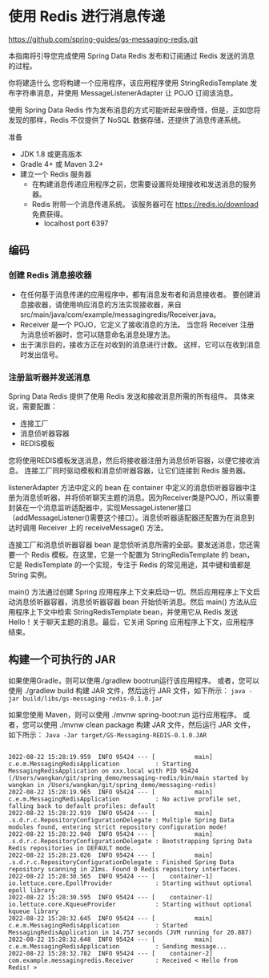 # 使用 Redis 进行消息传递

<https://github.com/spring-guides/gs-messaging-redis.git>

本指南将引导您完成使用 Spring Data Redis 发布和订阅通过 Redis 发送的消息的过程。

你将建造什么
您将构建一个应用程序，该应用程序使用 StringRedisTemplate 发布字符串消息，并使用 MessageListenerAdapter 让 POJO 订阅该消息。

使用 Spring Data Redis 作为发布消息的方式可能听起来很奇怪，但是，正如您将发现的那样，Redis 不仅提供了 NoSQL 数据存储，还提供了消息传递系统。

准备

- JDK 1.8 或更高版本
- Gradle 4+ 或 Maven 3.2+
- 建立一个 Redis 服务器
  - 在构建消息传递应用程序之前，您需要设置将处理接收和发送消息的服务器。
  - Redis 附带一个消息传递系统。 该服务器可在 <https://redis.io/download> 免费获得。
    - localhost port 6397

## 编码

### 创建 Redis 消息接收器

- 在任何基于消息传递的应用程序中，都有消息发布者和消息接收者。 要创建消息接收器，请使用响应消息的方法实现接收器，来自 src/main/java/com/example/messagingredis/Receiver.java。
- Receiver 是一个 POJO，它定义了接收消息的方法。 当您将 Receiver 注册为消息侦听器时，您可以随意命名消息处理方法。
- 出于演示目的，接收方正在对收到的消息进行计数。 这样，它可以在收到消息时发出信号。

### 注册监听器并发送消息

Spring Data Redis 提供了使用 Redis 发送和接收消息所需的所有组件。 具体来说，需要配置：

- 连接工厂
- 消息侦听器容器
- REDIS模板

您将使用REDIS模板发送消息，然后将接收器注册为消息侦听容器，以便它接收消息。 连接工厂同时驱动模板和消息侦听器容器，让它们连接到 Redis 服务器。

listenerAdapter 方法中定义的 bean 在 container 中定义的消息侦听器容器中注册为消息侦听器，并将侦听聊天主题的消息。因为Receiver类是POJO，所以需要封装在一个消息监听适配器中，实现MessageListener接口（addMessageListener()需要这个接口）。消息侦听器适配器还配置为在消息到达时调用 Receiver 上的 receiveMessage() 方法。

连接工厂和消息侦听器容器 bean 是您侦听消息所需的全部。要发送消息，您还需要一个 Redis 模板。在这里，它是一个配置为 StringRedisTemplate 的 bean，它是 RedisTemplate 的一个实现，专注于 Redis 的常见用途，其中键和值都是 String 实例。

main() 方法通过创建 Spring 应用程序上下文来启动一切。然后应用程序上下文启动消息侦听器容器，消息侦听器容器 bean 开始侦听消息。然后 main() 方法从应用程序上下文中检索 StringRedisTemplate bean，并使用它从 Redis 发送 Hello！关于聊天主题的消息。最后，它关闭 Spring 应用程序上下文，应用程序结束。

## 构建一个可执行的 JAR

如果使用Gradle，则可以使用./gradlew bootrun运行该应用程序。 或者，您可以使用 ./gradlew build 构建 JAR 文件，然后运行 JAR 文件，如下所示：
`java -jar build/libs/gs-messaging-redis-0.1.0.jar`

如果您使用 Maven，则可以使用 ./mvnw spring-boot:run 运行应用程序。 或者，您可以使用 ./mvnw clean package 构建 JAR 文件，然后运行 JAR 文件，如下所示：
`Java -Jar target/GS-Messaging-REDIS-0.1.0.JAR`

```log

2022-08-22 15:28:19.959  INFO 95424 --- [           main] c.e.m.MessagingRedisApplication          : Starting MessagingRedisApplication on xxx.local with PID 95424 (/Users/wangkan/git/spring_demo/messaging-redis/bin/main started by wangkan in /Users/wangkan/git/spring_demo/messaging-redis)
2022-08-22 15:28:19.965  INFO 95424 --- [           main] c.e.m.MessagingRedisApplication          : No active profile set, falling back to default profiles: default
2022-08-22 15:28:22.919  INFO 95424 --- [           main] .s.d.r.c.RepositoryConfigurationDelegate : Multiple Spring Data modules found, entering strict repository configuration mode!
2022-08-22 15:28:22.940  INFO 95424 --- [           main] .s.d.r.c.RepositoryConfigurationDelegate : Bootstrapping Spring Data Redis repositories in DEFAULT mode.
2022-08-22 15:28:23.026  INFO 95424 --- [           main] .s.d.r.c.RepositoryConfigurationDelegate : Finished Spring Data repository scanning in 21ms. Found 0 Redis repository interfaces.
2022-08-22 15:28:30.565  INFO 95424 --- [    container-1] io.lettuce.core.EpollProvider            : Starting without optional epoll library
2022-08-22 15:28:30.595  INFO 95424 --- [    container-1] io.lettuce.core.KqueueProvider           : Starting without optional kqueue library
2022-08-22 15:28:32.645  INFO 95424 --- [           main] c.e.m.MessagingRedisApplication          : Started MessagingRedisApplication in 14.757 seconds (JVM running for 20.887)
2022-08-22 15:28:32.648  INFO 95424 --- [           main] c.e.m.MessagingRedisApplication          : Sending message...
2022-08-22 15:28:32.782  INFO 95424 --- [    container-2] com.example.messagingredis.Receiver      : Received < Hello from Redis! >
```
